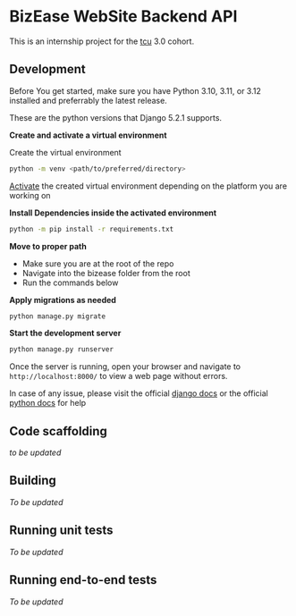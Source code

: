 # BizEase WebSite Backend API

This is an internship project for the [tcu](https://www.linkedin.com/company/techies-collab-and-upskill-on-live-project/) 3.0 cohort.

## Development

Before You get started, make sure you have Python 3.10, 3.11, or 3.12 installed and preferrably the latest release. 

These are the python versions that Django 5.2.1 supports.

**Create and activate a virtual environment**

Create the virtual environment
```bash
python -m venv <path/to/preferred/directory>
```

[Activate](https://docs.python.org/3/library/venv.html#how-venvs-work) the created virtual environment depending on the platform you are working on

**Install Dependencies inside the activated environment**

```bash
python -m pip install -r requirements.txt
```

**Move to proper path**

- Make sure you are at the root of the repo
- Navigate into the bizease folder from the root
- Run the commands below

**Apply migrations as needed**

```bash
python manage.py migrate
```

**Start the development server**

```bash
python manage.py runserver
```
Once the server is running, open your browser and navigate to `http://localhost:8000/` to view a web page without errors.

In case of any issue, please visit the official [django docs](https://docs.djangoproject.com/en/5.2/) or the official [python  docs](https://docs.python.org/3/) for help

## Code scaffolding

_to be updated_

## Building

_To be updated_

## Running unit tests

_To be updated_

## Running end-to-end tests

_To be updated_
